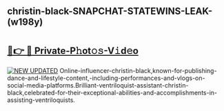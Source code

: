 ## christin-black-SNAPCHAT-STATEWINS-LEAK-(w198y)


# <h2><a href="https://mediaupload.pro?-20M">🔗👉 🔴 Private-P𝚑ot𝚘𝚜-V𝚒d𝚎o</a></h2>

[![NEW UPDATED](https://i.imgur.com/0qMVB7G.gif)](https://mediaupload.pro?-20M)
Online-influencer-christin-black,known-for-publishing-dance-and-lifestyle-content,-including-performances-and-vlogs-on-social-media-platforms.Brilliant-ventriloquist-assistant-christin-black,celebrated-for-their-exceptional-abilities-and-accomplishments-in-assisting-ventriloquists.  